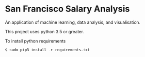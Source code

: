# San Francisco Salary Analysis
An application of machine learning, data analysis, and visualisation.

This project uses python 3.5 or greater. 

To install python requirements 
```
$ sudo pip3 install -r requirements.txt
```

